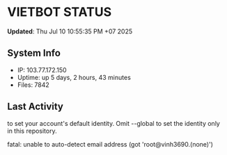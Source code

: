 # VIETBOT STATUS
**Updated**: Thu Jul 10 10:55:35 PM +07 2025

## System Info
- IP: 103.77.172.150
- Uptime: up 5 days, 2 hours, 43 minutes
- Files: 7842

## Last Activity

to set your account's default identity.
Omit --global to set the identity only in this repository.

fatal: unable to auto-detect email address (got 'root@vinh3690.(none)')
